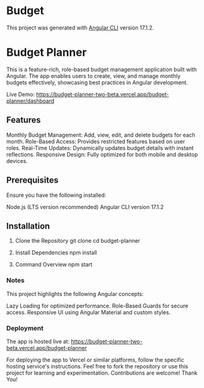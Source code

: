 # Budget

This project was generated with [Angular CLI](https://github.com/angular/angular-cli) version 17.1.2.

# Budget Planner

This is a feature-rich, role-based budget management application built with Angular. The app enables users to create, view, and manage monthly budgets effectively, showcasing best practices in Angular development.

Live Demo: https://budget-planner-two-beta.vercel.app/budget-planner/dashboard

## Features

Monthly Budget Management: Add, view, edit, and delete budgets for each month.
Role-Based Access: Provides restricted features based on user roles.
Real-Time Updates: Dynamically updates budget details with instant reflections.
Responsive Design: Fully optimized for both mobile and desktop devices.

## Prerequisites
Ensure you have the following installed:

Node.js (LTS version recommended)
Angular CLI version 17.1.2

## Installation
1. Clone the Repository
git clone <repository-url>
cd budget-planner

2. Install Dependencies
npm install

3. Command Overview
npm start

### Notes
This project highlights the following Angular concepts:

Lazy Loading for optimized performance.
Role-Based Guards for secure access.
Responsive UI using Angular Material and custom styles.

### Deployment
The app is hosted live at:
https://budget-planner-two-beta.vercel.app/budget-planner

For deploying the app to Vercel or similar platforms, follow the specific hosting service's instructions.
Feel free to fork the repository or use this project for learning and experimentation. Contributions are welcome!
Thank You!
